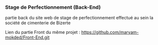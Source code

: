 ### Stage de Perfectionnement (Back-End)
partie back du site web de stage de perfectionnement effectué au sein la société de cimenterie de Bizerte

Lien du partie Front du même projet :
https://github.com/maryam-mokded/Front-End.git
